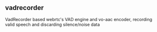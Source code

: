 ## vadrecorder
VadRecorder based webrtc's VAD engine and vo-aac encoder, recording valid speech and discarding silence/noise data
